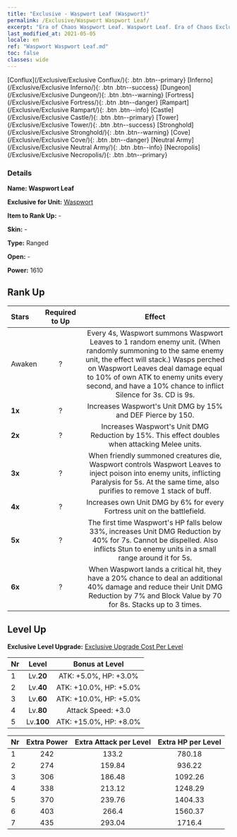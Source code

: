 ```yaml
---
title: "Exclusive - Waspwort Leaf (Waspwort)"
permalink: /Exclusive/Waspwort Waspwort Leaf/
excerpt: "Era of Chaos Waspwort Leaf. Waspwort Leaf. Era of Chaos Exclusive Waspwort Leaf. Waspwort Exclusive."
last_modified_at: 2021-05-05
locale: en
ref: "Waspwort Waspwort Leaf.md"
toc: false
classes: wide
---
```

 [Conflux](/Exclusive/Exclusive Conflux/){: .btn .btn--primary} [Inferno](/Exclusive/Exclusive Inferno/){: .btn .btn--success} [Dungeon](/Exclusive/Exclusive Dungeon/){: .btn .btn--warning} [Fortress](/Exclusive/Exclusive Fortress/){: .btn .btn--danger} [Rampart](/Exclusive/Exclusive Rampart/){: .btn .btn--info} [Castle](/Exclusive/Exclusive Castle/){: .btn .btn--primary} [Tower](/Exclusive/Exclusive Tower/){: .btn .btn--success} [Stronghold](/Exclusive/Exclusive Stronghold/){: .btn .btn--warning} [Cove](/Exclusive/Exclusive Cove/){: .btn .btn--danger} [Neutral Army](/Exclusive/Exclusive Neutral Army/){: .btn .btn--info} [Necropolis](/Exclusive/Exclusive Necropolis/){: .btn .btn--primary} 

### Details
 **Name: Waspwort Leaf** 

 **Exclusive for Unit:** [Waspwort](/units/Waspwort/) 

 **Item to Rank Up:** -

 **Skin:** -

 **Type:** Ranged

 **Open:** -

 **Power:** 1610

## Rank Up

  |     Stars    |  Required to Up | Effect |
  |:-------------|:---------------:|:---------------:|
  |  Awaken  | ? | <Lethal Poison> Every 4s, Waspwort summons Waspwort Leaves to 1 random enemy unit. (When randomly summoning to the same enemy unit, the effect will stack.) Wasps perched on Waspwort Leaves deal damage equal to 10% of own ATK to enemy units every second, and have a 10% chance to inflict Silence for 3s. CD is 9s. |
  | **1x** <i class="fas fa-star"/> | ? | Increases Waspwort's Unit DMG by 15% and DEF Pierce by 150. |
  | **2x** <i class="fas fa-star"/> | ? | Increases Waspwort's Unit DMG Reduction by 15%. This effect doubles when attacking Melee units. |
  | **3x** <i class="fas fa-star"/> | ? | <Poisonous Leaf> When friendly summoned creatures die, Waspwort controls Waspwort Leaves to inject poison into enemy units, inflicting Paralysis for 5s. At the same time, also purifies to remove 1 stack of buff. |
  | **4x** <i class="fas fa-star"/> | ? | Increases own Unit DMG by 6% for every Fortress unit on the battlefield. |
  | **5x** <i class="fas fa-star"/> | ? | The first time Waspwort's HP falls below 33%, increases Unit DMG Reduction by 40% for 7s. Cannot be dispelled. Also inflicts Stun to enemy units in a small range around it for 5s. |
  | **6x** <i class="fas fa-star"/> | ? | <Venomous Corrosion> When Waspwort lands a critical hit, they have a 20% chance to deal an additional 40% damage and reduce their Unit DMG Reduction by 7% and Block Value by 70 for 8s. Stacks up to 3 times. |


## Level Up
 **Exclusive Level Upgrade:** [Exclusive Upgrade Cost Per Level](/Exclusive/ExclusiveUpgradeCostPerLevel/)

  |  Nr  |   Level  | Bonus at Level |
  |:-----|:--------:|:--------------:|
  | 1 | Lv.**20** | ATK: +5.0%, HP: +3.0% |
  | 2 | Lv.**40** | ATK: +10.0%, HP: +5.0% |
  | 3 | Lv.**60** | ATK: +10.0%, HP: +5.0% |
  | 4 | Lv.**80** | Attack Speed: +3.0 |
  | 5 | Lv.**100** | ATK: +15.0%, HP: +8.0% |


  |  Nr  |  Extra Power | Extra Attack per Level | Extra HP per Level |
  |:-----|:--------:|:--------:|:--------:|
  | 1 | 242 | 133.2 | 780.18 |
  | 2 | 274 | 159.84 | 936.22 |
  | 3 | 306 | 186.48 | 1092.26 |
  | 4 | 338 | 213.12 | 1248.29 |
  | 5 | 370 | 239.76 | 1404.33 |
  | 6 | 403 | 266.4 | 1560.37 |
  | 7 | 435 | 293.04 | 1716.4 |


